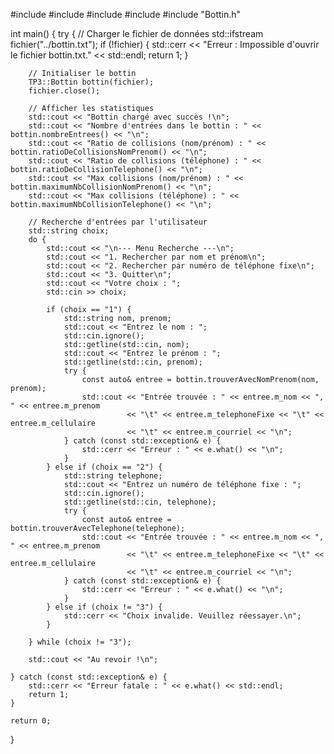 #include <iostream>
#include <fstream>
#include <stdexcept>
#include <string>
#include "Bottin.h"

int main() {
    try {
        // Charger le fichier de données
        std::ifstream fichier("../bottin.txt");
        if (!fichier) {
            std::cerr << "Erreur : Impossible d'ouvrir le fichier bottin.txt." << std::endl;
            return 1;
        }

        // Initialiser le bottin
        TP3::Bottin bottin(fichier);
        fichier.close();

        // Afficher les statistiques
        std::cout << "Bottin chargé avec succès !\n";
        std::cout << "Nombre d'entrées dans le bottin : " << bottin.nombreEntrees() << "\n";
        std::cout << "Ratio de collisions (nom/prénom) : " << bottin.ratioDeCollisionsNomPrenom() << "\n";
        std::cout << "Ratio de collisions (téléphone) : " << bottin.ratioDeCollisionTelephone() << "\n";
        std::cout << "Max collisions (nom/prénom) : " << bottin.maximumNbCollisionNomPrenom() << "\n";
        std::cout << "Max collisions (téléphone) : " << bottin.maximumNbCollisionTelephone() << "\n";

        // Recherche d'entrées par l'utilisateur
        std::string choix;
        do {
            std::cout << "\n--- Menu Recherche ---\n";
            std::cout << "1. Rechercher par nom et prénom\n";
            std::cout << "2. Rechercher par numéro de téléphone fixe\n";
            std::cout << "3. Quitter\n";
            std::cout << "Votre choix : ";
            std::cin >> choix;

            if (choix == "1") {
                std::string nom, prenom;
                std::cout << "Entrez le nom : ";
                std::cin.ignore();
                std::getline(std::cin, nom);
                std::cout << "Entrez le prénom : ";
                std::getline(std::cin, prenom);
                try {
                    const auto& entree = bottin.trouverAvecNomPrenom(nom, prenom);
                    std::cout << "Entrée trouvée : " << entree.m_nom << ", " << entree.m_prenom
                              << "\t" << entree.m_telephoneFixe << "\t" << entree.m_cellulaire
                              << "\t" << entree.m_courriel << "\n";
                } catch (const std::exception& e) {
                    std::cerr << "Erreur : " << e.what() << "\n";
                }
            } else if (choix == "2") {
                std::string telephone;
                std::cout << "Entrez un numéro de téléphone fixe : ";
                std::cin.ignore();
                std::getline(std::cin, telephone);
                try {
                    const auto& entree = bottin.trouverAvecTelephone(telephone);
                    std::cout << "Entrée trouvée : " << entree.m_nom << ", " << entree.m_prenom
                              << "\t" << entree.m_telephoneFixe << "\t" << entree.m_cellulaire
                              << "\t" << entree.m_courriel << "\n";
                } catch (const std::exception& e) {
                    std::cerr << "Erreur : " << e.what() << "\n";
                }
            } else if (choix != "3") {
                std::cerr << "Choix invalide. Veuillez réessayer.\n";
            }

        } while (choix != "3");

        std::cout << "Au revoir !\n";

    } catch (const std::exception& e) {
        std::cerr << "Erreur fatale : " << e.what() << std::endl;
        return 1;
    }

    return 0;
}

